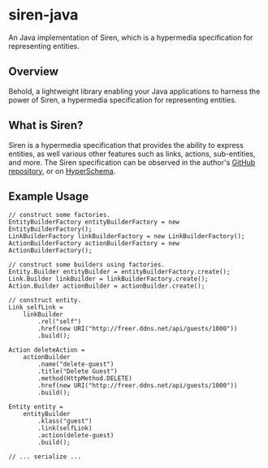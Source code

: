 # siren-java
An Java implementation of Siren, which is a hypermedia specification for representing entities.

## Overview

Behold, a lightweight library enabling your Java applications to harness the power of Siren,
a hypermedia specification for representing entities.

## What is Siren?

Siren is a hypermedia specification that provides the ability to express entities, as well various
other features such as links, actions, sub-entities, and more. The Siren specification can be observed
in the author's [GitHub repository](https://github.com/kevinswiber/siren), or on
[HyperSchema](http://hyperschema.org/mediatypes/siren).

## Example Usage

```
// construct some factories.
EntityBuilderFactory entityBuilderFactory = new EntityBuilderFactory();
LinkBuilderFactory linkBuilderFactory = new LinkBuilderFactory();
ActionBuilderFactory actionBuilderFactory = new ActionBuilderFactory();
 
// construct some builders using factories.
Entity.Builder entityBuilder = entityBuilderFactory.create();
Link.Builder linkBuilder = linkBuilderFactory.create();
Action.Builder actionBuilder = actionBuilder.create();
 
// construct entity.
Link selfLink = 
    linkBuilder
        .rel("self")
        .href(new URI("http://freer.ddns.net/api/guests/1000"))
        .build();
 
Action deleteAction = 
    actionBuilder
        .name("delete-guest")
        .title("Delete Guest")
        .method(HttpMethod.DELETE)
        .href(new URI("http://freer.ddns.net/api/guests/1000"))
        .build();
 
Entity entity = 
    entityBuilder
        .klass("guest")
        .link(selfLink)
        .action(delete-guest)
        .build();
 
// ... serialize ...
```